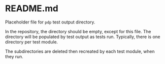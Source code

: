 # README.md

Placeholder file for `pdp` test output directory.

In the repository, the directory should be empty, except for this file. The directory will be populated by test output as tests run. Typically, there is one directory per test module.

The subdirectories are deleted then recreated by each test module, when they run.
